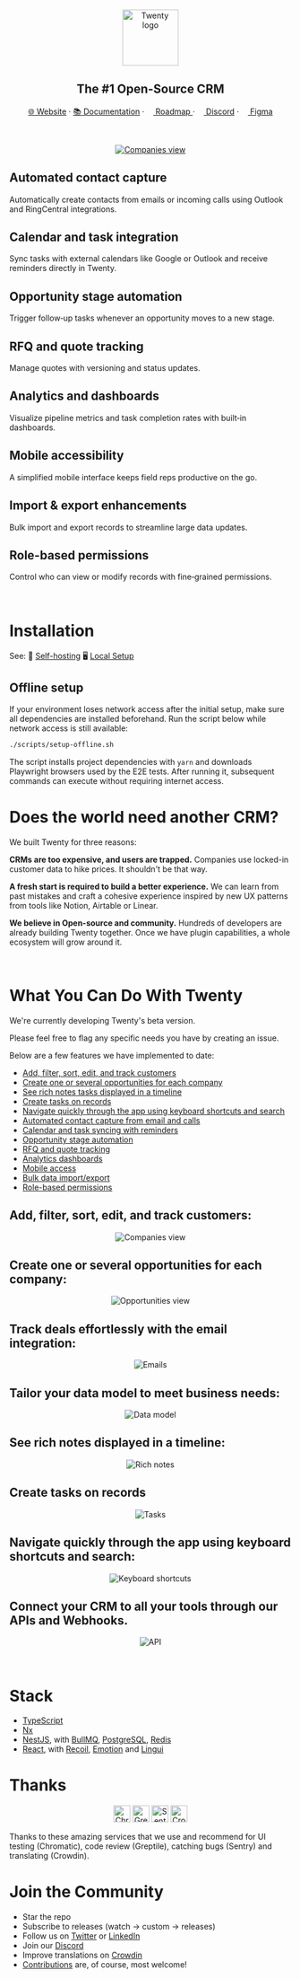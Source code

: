 <br />
<p align="center">
  <a href="https://www.twenty.com">
    <img src="./packages/twenty-website/public/images/core/logo.svg" width="100px" alt="Twenty logo" />
  </a>
</p>

<h2 align="center" >The #1 Open-Source CRM </h2>

<p align="center"><a href="https://twenty.com">🌐 Website</a> · <a href="https://twenty.com/developers">📚 Documentation</a> · <a href="https://github.com/orgs/twentyhq/projects/1"><img src="./packages/twenty-website/public/images/readme/planner-icon.svg" width="12" height="12"/> Roadmap </a> · <a href="https://discord.gg/cx5n4Jzs57"><img src="./packages/twenty-website/public/images/readme/discord-icon.svg" width="12" height="12"/> Discord</a> · <a href="https://www.figma.com/file/xt8O9mFeLl46C5InWwoMrN/Twenty"><img src="./packages/twenty-website/public/images/readme/figma-icon.png"  width="12" height="12"/>  Figma</a></p>
<br />

<p align="center">
  <a href="https://www.twenty.com">
    <picture>
      <source media="(prefers-color-scheme: dark)" srcset="https://raw.githubusercontent.com/twentyhq/twenty/v0.12.0/packages/twenty-docs/static/img/preview-dark.png" />
      <source media="(prefers-color-scheme: light)" srcset="https://raw.githubusercontent.com/twentyhq/twenty/v0.12.0/packages/twenty-docs/static/img/preview-light.png" />
      <img src="./packages/twenty-docs/static/img/preview-light.png" alt="Companies view" />
    </picture>
  </a>
</p>

## Automated contact capture

Automatically create contacts from emails or incoming calls using Outlook and RingCentral integrations.

## Calendar and task integration

Sync tasks with external calendars like Google or Outlook and receive reminders directly in Twenty.

## Opportunity stage automation

Trigger follow‑up tasks whenever an opportunity moves to a new stage.

## RFQ and quote tracking

Manage quotes with versioning and status updates.

## Analytics and dashboards

Visualize pipeline metrics and task completion rates with built‑in dashboards.

## Mobile accessibility

A simplified mobile interface keeps field reps productive on the go.

## Import & export enhancements

Bulk import and export records to streamline large data updates.

## Role-based permissions

Control who can view or modify records with fine‑grained permissions.

<br />

# Installation

See:
🚀 [Self-hosting](https://twenty.com/developers/section/self-hosting)
🖥️ [Local Setup](https://twenty.com/developers/local-setup)

## Offline setup

If your environment loses network access after the initial setup, make sure all
dependencies are installed beforehand. Run the script below while network access
is still available:

```bash
./scripts/setup-offline.sh
```

The script installs project dependencies with `yarn` and downloads Playwright
browsers used by the E2E tests. After running it, subsequent commands can execute
without requiring internet access.

# Does the world need another CRM?

We built Twenty for three reasons:

**CRMs are too expensive, and users are trapped.** Companies use locked-in customer data to hike prices. It shouldn't be that way.

**A fresh start is required to build a better experience.** We can learn from past mistakes and craft a cohesive experience inspired by new UX patterns from tools like Notion, Airtable or Linear.

**We believe in Open-source and community.** Hundreds of developers are already building Twenty together. Once we have plugin capabilities, a whole ecosystem will grow around it.

<br />

# What You Can Do With Twenty

We're currently developing Twenty's beta version.

Please feel free to flag any specific needs you have by creating an issue.

Below are a few features we have implemented to date:

- [Add, filter, sort, edit, and track customers](#add-filter-sort-edit-and-track-customers)
- [Create one or several opportunities for each company](#create-one-or-several-opportunities-for-each-company)
- [See rich notes tasks displayed in a timeline](#see-rich-notes-tasks-displayed-in-a-timeline)
- [Create tasks on records](#create-tasks-on-records)
- [Navigate quickly through the app using keyboard shortcuts and search](#navigate-quickly-through-the-app-using-keyboard-shortcuts-and-search)
- [Automated contact capture from email and calls](#automated-contact-capture)
- [Calendar and task syncing with reminders](#calendar-and-task-integration)
- [Opportunity stage automation](#opportunity-stage-automation)
- [RFQ and quote tracking](#rfq-and-quote-tracking)
- [Analytics dashboards](#analytics-and-dashboards)
- [Mobile access](#mobile-accessibility)
- [Bulk data import/export](#import-export-enhancements)
- [Role-based permissions](#role-based-permissions)

## Add, filter, sort, edit, and track customers:

<p align="center">
    <picture>
      <source media="(prefers-color-scheme: dark)" srcset="https://raw.githubusercontent.com/twentyhq/twenty/v0.12.0/packages/twenty-docs/static/img/index-dark.png" />
      <source media="(prefers-color-scheme: light)" srcset="https://raw.githubusercontent.com/twentyhq/twenty/v0.12.0/packages/twenty-docs/static/img/index-light.png" />
      <img src="./packages/twenty-docs/static/img/visualise-customer-light.png" alt="Companies view" />
    </picture>
</p>

## Create one or several opportunities for each company:

<p align="center">
    <picture>
      <source media="(prefers-color-scheme: dark)" srcset="https://raw.githubusercontent.com/twentyhq/twenty/v0.12.0/packages/twenty-docs/static/img/kanban-dark.png" />
      <source media="(prefers-color-scheme: light)" srcset="https://raw.githubusercontent.com/twentyhq/twenty/v0.12.0/packages/twenty-docs/static/img/kanban-light.png" />
      <img src="./packages/twenty-docs/static/img/follow-your-deals-light.png" alt="Opportunities view" />
    </picture>
</p>

## Track deals effortlessly with the email integration:

<p align="center">
    <picture>
      <source media="(prefers-color-scheme: dark)" srcset="https://raw.githubusercontent.com/twentyhq/twenty/v0.12.0/packages/twenty-docs/static/img/emails-dark.png" />
      <source media="(prefers-color-scheme: light)" srcset="https://raw.githubusercontent.com/twentyhq/twenty/v0.12.0/packages/twenty-docs/static/img/emails-light.png" />
      <img src="./packages/twenty-docs/static/img/emails-light.png" alt="Emails" />
    </picture>
</p>

## Tailor your data model to meet business needs:

<p align="center">
    <picture>
      <source media="(prefers-color-scheme: dark)" srcset="https://raw.githubusercontent.com/twentyhq/twenty/v0.12.0/packages/twenty-docs/static/img/data-dark.png" />
      <source media="(prefers-color-scheme: light)" srcset="https://raw.githubusercontent.com/twentyhq/twenty/v0.12.0/packages/twenty-docs/static/img/data-light.png" />
      <img src="./packages/twenty-docs/static/img/data-light.png" alt="Data model" />
    </picture>
</p>

## See rich notes displayed in a timeline:

<p align="center">
    <picture>
      <source media="(prefers-color-scheme: dark)" srcset="https://raw.githubusercontent.com/twentyhq/twenty/v0.12.0/packages/twenty-docs/static/img/notes-dark.png" />
      <source media="(prefers-color-scheme: light)" srcset="https://raw.githubusercontent.com/twentyhq/twenty/v0.12.0/packages/twenty-docs/static/img/notes-light.png" />
      <img src="./packages/twenty-docs/static/img/notes-light.png" alt="Rich notes" />
    </picture>
</p>

## Create tasks on records

<p align="center">
    <picture>
      <source media="(prefers-color-scheme: dark)" srcset="https://raw.githubusercontent.com/twentyhq/twenty/v0.12.0/packages/twenty-docs/static/img/tasks-dark.png" />
      <source media="(prefers-color-scheme: light)" srcset="https://raw.githubusercontent.com/twentyhq/twenty/v0.12.0/packages/twenty-docs/static/img/tasks-light.png" />
      <img src="./packages/twenty-docs/static/img/create-tasks-light.png" alt="Tasks" />
    </picture>
</p>

## Navigate quickly through the app using keyboard shortcuts and search:

<p align="center">
    <picture>
      <source media="(prefers-color-scheme: dark)" srcset="https://raw.githubusercontent.com/twentyhq/twenty/v0.12.0/packages/twenty-docs/static/img/keyboard-dark.png" />
      <source media="(prefers-color-scheme: light)" srcset="https://raw.githubusercontent.com/twentyhq/twenty/v0.12.0/packages/twenty-docs/static/img/keyboard-light.png" />
      <img src="./packages/twenty-docs/static/img/keyboard-dark.png" alt="Keyboard shortcuts" />
    </picture>
</p>

## Connect your CRM to all your tools through our APIs and Webhooks.

<p align="center">
    <picture>
      <source media="(prefers-color-scheme: dark)" srcset="https://raw.githubusercontent.com/twentyhq/twenty/v0.12.0/packages/twenty-docs/static/img/api-dark.png" />
      <source media="(prefers-color-scheme: light)" srcset="https://raw.githubusercontent.com/twentyhq/twenty/v0.12.0/packages/twenty-docs/static/img/api-light.png" />
      <img src="./packages/twenty-docs/static/img/api-light.png" alt="API" />
    </picture>
</p>

<br />

# Stack

- [TypeScript](https://www.typescriptlang.org/)
- [Nx](https://nx.dev/)
- [NestJS](https://nestjs.com/), with [BullMQ](https://bullmq.io/), [PostgreSQL](https://www.postgresql.org/), [Redis](https://redis.io/)
- [React](https://reactjs.org/), with [Recoil](https://recoiljs.org/), [Emotion](https://emotion.sh/) and [Lingui](https://lingui.dev/)

# Thanks

<p align="center">
  <a href="https://www.chromatic.com/"><img src="./packages/twenty-website/public/images/readme/chromatic.png" height="30" alt="Chromatic" /></a>
  <a href="https://greptile.com"><img src="./packages/twenty-website/public/images/readme/greptile.png" height="30" alt="Greptile" /></a>
  <a href="https://sentry.io/"><img src="./packages/twenty-website/public/images/readme/sentry.png" height="30" alt="Sentry" /></a>
  <a href="https://crowdin.com/"><img src="./packages/twenty-website/public/images/readme/crowdin.png" height="30" alt="Crowdin" /></a>
</p>

Thanks to these amazing services that we use and recommend for UI testing (Chromatic), code review (Greptile), catching bugs (Sentry) and translating (Crowdin).

# Join the Community

- Star the repo
- Subscribe to releases (watch -> custom -> releases)
- Follow us on [Twitter](https://twitter.com/twentycrm) or [LinkedIn](https://www.linkedin.com/company/twenty/)
- Join our [Discord](https://discord.gg/cx5n4Jzs57)
- Improve translations on [Crowdin](https://twenty.crowdin.com/twenty)
- [Contributions](https://github.com/twentyhq/twenty/contribute) are, of course, most welcome!
